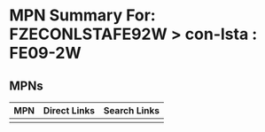 



# MPN Summary For: FZECONLSTAFE92W > con-lsta : FE09-2W

## MPNs
  

|MPN|Direct Links|Search Links|
| :--- | :--- | :--- |
||||
